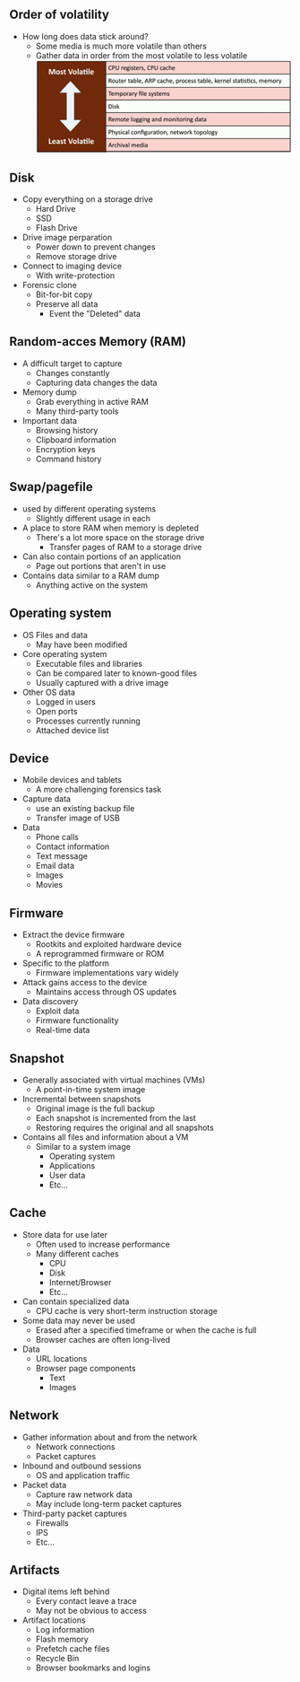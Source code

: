 ## Order of volatility
- How long does data stick around?
	- Some media is much more volatile than others
	- Gather data in order from the most volatile to less volatile
![](../Images/240606-1%2015.png)
## Disk
- Copy everything on a storage drive
	- Hard Drive
	- SSD
	- Flash Drive
- Drive image perparation
	- Power down to prevent changes
	- Remove storage drive
- Connect to imaging device
	- With write-protection
- Forensic clone
	- Bit-for-bit copy
	- Preserve all data
		- Event the "Deleted" data
## Random-acces Memory (RAM)
- A difficult target to capture
	- Changes constantly
	- Capturing data changes the data
- Memory dump
	- Grab everything in active RAM
	- Many third-party tools
- Important data
	- Browsing history
	- Clipboard information
	- Encryption keys
	- Command history
## Swap/pagefile
- used by different operating systems
	- Slightly different usage in each
- A place to store RAM when memory is depleted
	- There's a lot more space on the storage drive
		- Transfer pages of RAM to a storage drive
- Can also contain portions of an application
	- Page out portions that aren't in use
- Contains data similar to a RAM dump
	- Anything active on the system
## Operating system
- OS Files and data
	- May have been modified
- Core operating system
	- Executable files and libraries
	- Can be compared later to known-good files
	- Usually captured with a drive image
- Other OS data
	- Logged in users
	- Open ports
	- Processes currently running
	- Attached device list
## Device
- Mobile devices and tablets
	- A more challenging forensics task
- Capture data
	- use an existing backup file
	- Transfer image of USB
- Data
	- Phone calls
	- Contact information
	- Text message
	- Email data
	- Images
	- Movies
## Firmware
- Extract the device firmware
	- Rootkits and exploited hardware device
	- A reprogrammed firmware or ROM
- Specific to the platform
	- Firmware implementations vary widely
- Attack gains access to the device
	- Maintains access through OS updates
- Data discovery
	- Exploit data
	- Firmware functionality
	- Real-time data
## Snapshot
- Generally associated with virtual machines (VMs)
	- A point-in-time system image
- Incremental between snapshots
	- Original image is the full backup
	- Each snapshot is incremented from the last
	- Restoring requires the original and all snapshots
- Contains all files and information about a VM
	- Similar to a system image
		- Operating system
		- Applications
		- User data
		- Etc...
## Cache
- Store data for use later
	- Often used to increase performance
	- Many different caches
		- CPU
		- Disk
		- Internet/Browser
		- Etc...
- Can contain specialized data
	- CPU cache is very short-term instruction storage
- Some data may never be used
	- Erased after a specified timeframe or when the cache is full
	- Browser caches are often long-lived
- Data
	- URL locations
	- Browser page components
		- Text
		- Images
## Network
- Gather information about and from the network
	- Network connections
	- Packet captures
- Inbound and outbound sessions
	- OS and application traffic
- Packet data
	- Capture raw network data
	- May include long-term packet captures
- Third-party packet captures
	- Firewalls
	- IPS
	- Etc...
## Artifacts
- Digital items left behind
	- Every contact leave a trace
	- May not be obvious to access
- Artifact locations
	- Log information
	- Flash memory
	- Prefetch cache files
	- Recycle Bin
	- Browser bookmarks and logins

